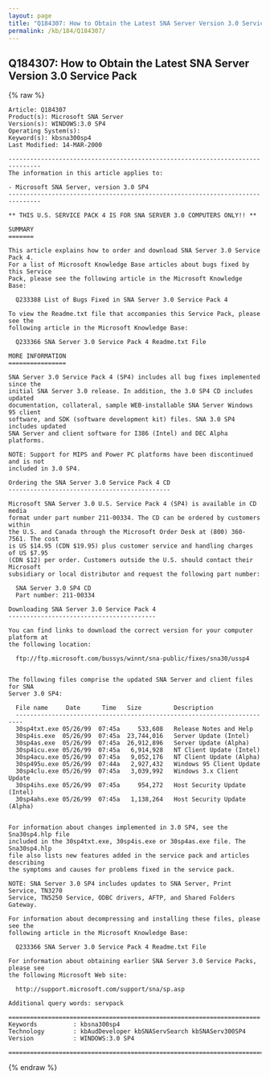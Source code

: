 ```yaml
---
layout: page
title: "Q184307: How to Obtain the Latest SNA Server Version 3.0 Service Pack"
permalink: /kb/184/Q184307/
---
```


## Q184307: How to Obtain the Latest SNA Server Version 3.0 Service Pack

{% raw %}

	Article: Q184307
	Product(s): Microsoft SNA Server
	Version(s): WINDOWS:3.0 SP4
	Operating System(s): 
	Keyword(s): kbsna300sp4
	Last Modified: 14-MAR-2000
	
	-------------------------------------------------------------------------------
	The information in this article applies to:
	
	- Microsoft SNA Server, version 3.0 SP4 
	-------------------------------------------------------------------------------
	
	** THIS U.S. SERVICE PACK 4 IS FOR SNA SERVER 3.0 COMPUTERS ONLY!! **
	
	SUMMARY
	=======
	
	This article explains how to order and download SNA Server 3.0 Service Pack 4.
	For a list of Microsoft Knowledge Base articles about bugs fixed by this Service
	Pack, please see the following article in the Microsoft Knowledge Base:
	
	  Q233388 List of Bugs Fixed in SNA Server 3.0 Service Pack 4
	
	To view the Readme.txt file that accompanies this Service Pack, please see the
	following article in the Microsoft Knowledge Base:
	
	  Q233366 SNA Server 3.0 Service Pack 4 Readme.txt File
	
	MORE INFORMATION
	================
	
	SNA Server 3.0 Service Pack 4 (SP4) includes all bug fixes implemented since the
	initial SNA Server 3.0 release. In addition, the 3.0 SP4 CD includes updated
	documentation, collateral, sample WEB-installable SNA Server Windows 95 client
	software, and SDK (software development kit) files. SNA 3.0 SP4 includes updated
	SNA Server and client software for I386 (Intel) and DEC Alpha platforms.
	
	NOTE: Support for MIPS and Power PC platforms have been discontinued and is not
	included in 3.0 SP4.
	
	Ordering the SNA Server 3.0 Service Pack 4 CD
	---------------------------------------------
	
	Microsoft SNA Server 3.0 U.S. Service Pack 4 (SP4) is available in CD media
	format under part number 211-00334. The CD can be ordered by customers within
	the U.S. and Canada through the Microsoft Order Desk at (800) 360-7561. The cost
	is US $14.95 (CDN $19.95) plus customer service and handling charges of US $7.95
	(CDN $12) per order. Customers outside the U.S. should contact their Microsoft
	subsidiary or local distributor and request the following part number:
	
	  SNA Server 3.0 SP4 CD
	  Part number: 211-00334
	
	Downloading SNA Server 3.0 Service Pack 4
	-----------------------------------------
	
	You can find links to download the correct version for your computer platform at
	the following location:
	
	  ftp://ftp.microsoft.com/bussys/winnt/sna-public/fixes/sna30/ussp4
	
	
	The following files comprise the updated SNA Server and client files for SNA
	Server 3.0 SP4:
	
	  File name     Date      Time   Size         Description
	  ------------------------------------------------------------------------
	  30sp4txt.exe 05/26/99  07:45a     533,608   Release Notes and Help 
	  30sp4is.exe  05/26/99  07:45a  23,744,016   Server Update (Intel) 
	  30sp4as.exe  05/26/99  07:45a  26,912,896   Server Update (Alpha) 
	  30sp4icu.exe 05/26/99  07:45a   6,914,928   NT Client Update (Intel) 
	  30sp4acu.exe 05/26/99  07:45a   9,052,176   NT Client Update (Alpha) 
	  30sp495u.exe 05/26/99  07:44a   2,927,432   Windows 95 Client Update 
	  30sp4clu.exe 05/26/99  07:45a   3,039,992   Windows 3.x Client Update 
	  30sp4ihs.exe 05/26/99  07:45a     954,272   Host Security Update (Intel) 
	  30sp4ahs.exe 05/26/99  07:45a   1,138,264   Host Security Update (Alpha)
	
	
	For information about changes implemented in 3.0 SP4, see the Sna30sp4.hlp file
	included in the 30sp4txt.exe, 30sp4is.exe or 30sp4as.exe file. The Sna30sp4.hlp
	file also lists new features added in the service pack and articles describing
	the symptoms and causes for problems fixed in the service pack.
	
	NOTE: SNA Server 3.0 SP4 includes updates to SNA Server, Print Service, TN3270
	Service, TN5250 Service, ODBC drivers, AFTP, and Shared Folders Gateway.
	
	For information about decompressing and installing these files, please see the
	following article in the Microsoft Knowledge Base:
	
	  Q233366 SNA Server 3.0 Service Pack 4 Readme.txt File
	
	For information about obtaining earlier SNA Server 3.0 Service Packs, please see
	the following Microsoft Web site:
	
	  http://support.microsoft.com/support/sna/sp.asp
	
	Additional query words: servpack
	
	======================================================================
	Keywords          : kbsna300sp4 
	Technology        : kbAudDeveloper kbSNAServSearch kbSNAServ300SP4
	Version           : WINDOWS:3.0 SP4
	
	=============================================================================
	

{% endraw %}
